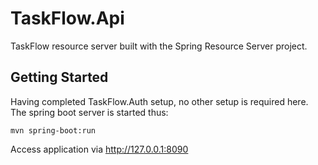 # TaskFlow.Api

TaskFlow resource server built with the Spring Resource Server project.

## Getting Started

Having completed TaskFlow.Auth setup, no other setup is required here. The spring boot server is started thus:

```
mvn spring-boot:run
```

Access application via http://127.0.0.1:8090